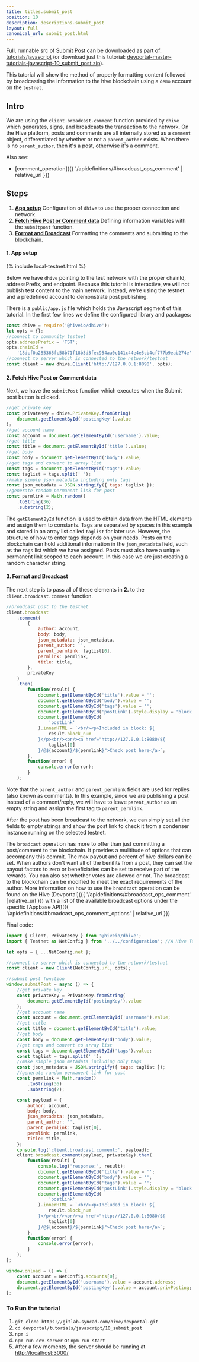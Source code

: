 ```yaml
---
title: titles.submit_post
position: 10
description: descriptions.submit_post
layout: full
canonical_url: submit_post.html
---
```

Full, runnable src of [Submit Post](https://gitlab.syncad.com/hive/devportal/-/tree/master/tutorials/javascript/10_submit_post) can be downloaded as part of: [tutorials/javascript](https://gitlab.syncad.com/hive/devportal/-/tree/master/tutorials/javascript) (or download just this tutorial: [devportal-master-tutorials-javascript-10_submit_post.zip](https://gitlab.syncad.com/hive/devportal/-/archive/master/devportal-master.zip?path=tutorials/javascript/10_submit_post)).


This tutorial will show the method of properly formatting content followed by broadcasting the information to the hive blockchain using a `demo` account on the `testnet`.

## Intro

We are using the `client.broadcast.comment` function provided by `dhive` which generates, signs, and broadcasts the transaction to the network. On the Hive platform, posts and comments are all internally stored as a `comment` object, differentiated by whether or not a `parent_author` exists. When there is no `parent_author`, then it's a post, otherwise it's a comment.

Also see:
* [comment_operation]({{ '/apidefinitions/#broadcast_ops_comment' | relative_url }})

## Steps

1.  [**App setup**](#app-setup) Configuration of `dhive` to use the proper connection and network.
1.  [**Fetch Hive Post or Comment data**](#fetch-content) Defining information variables with the `submitpost` function.
1.  [**Format and Broadcast**](#format-broadcast) Formatting the comments and submitting to the blockchain.

#### 1. App setup<a name="app-setup"></a>

{% include local-testnet.html %}

Below we have `dhive` pointing to the test network with the proper chainId, addressPrefix, and endpoint. Because this tutorial is interactive, we will not publish test content to the main network. Instead, we're using the testnet and a predefined account to demonstrate post publishing.

There is a `public/app.js` file which holds the Javascript segment of this tutorial. In the first few lines we define the configured library and packages:

```javascript
const dhive = require('@hiveio/dhive');
let opts = {};
//connect to community testnet
opts.addressPrefix = 'TST';
opts.chainId =
    '18dcf0a285365fc58b71f18b3d3fec954aa0c141c44e4e5cb4cf777b9eab274e';
//connect to server which is connected to the network/testnet
const client = new dhive.Client('http://127.0.0.1:8090', opts);
```

#### 2. Fetch Hive Post or Comment data<a name="fetch-content"></a>

Next, we have the `submitPost` function which executes when the Submit post button is clicked.

```javascript
//get private key
const privateKey = dhive.PrivateKey.fromString(
    document.getElementById('postingKey').value
);
//get account name
const account = document.getElementById('username').value;
//get title
const title = document.getElementById('title').value;
//get body
const body = document.getElementById('body').value;
//get tags and convert to array list
const tags = document.getElementById('tags').value;
const taglist = tags.split(' ');
//make simple json metadata including only tags
const json_metadata = JSON.stringify({ tags: taglist });
//generate random permanent link for post
const permlink = Math.random()
    .toString(36)
    .substring(2);
```

The `getElementById` function is used to obtain data from the HTML elements and assign them to constants. Tags are separated by spaces in this example and stored in an array list called `taglist` for later use. However, the structure of how to enter tags depends on your needs. Posts on the blockchain can hold additional information in the `json_metadata` field, such as the `tags` list which we have assigned. Posts must also have a unique permanent link scoped to each account. In this case we are just creating a random character string.

#### 3. Format and Broadcast<a name="format-broadcast"></a>

The next step is to pass all of these elements in **2.** to the `client.broadcast.comment` function.

```javascript
//broadcast post to the testnet
client.broadcast
    .comment(
        {
            author: account,
            body: body,
            json_metadata: json_metadata,
            parent_author: '',
            parent_permlink: taglist[0],
            permlink: permlink,
            title: title,
        },
        privateKey
    )
    .then(
        function(result) {
            document.getElementById('title').value = '';
            document.getElementById('body').value = '';
            document.getElementById('tags').value = '';
            document.getElementById('postLink').style.display = 'block';
            document.getElementById(
                'postLink'
            ).innerHTML = `<br/><p>Included in block: ${
                result.block_num
            }</p><br/><br/><a href="http://127.0.0.1:8080/${
                taglist[0]
            }/@${account}/${permlink}">Check post here</a>`;
        },
        function(error) {
            console.error(error);
        }
    );
```

Note that the `parent_author` and `parent_permlink` fields are used for replies (also known as comments). In this example, since we are publishing a post instead of a comment/reply, we will have to leave `parent_author` as an empty string and assign the first tag to `parent_permlink`.

After the post has been broadcast to the network, we can simply set all the fields to empty strings and show the post link to check it from a condenser instance running on the selected testnet.

The `broadcast` operation has more to offer than just committing a post/comment to the blockchain. It provides a mulititude of options that can accompany this commit. The max payout and percent of hive dollars can be set. When authors don't want all of the benifits from a post, they can set the payout factors to zero or beneficiaries can be set to receive part of the rewards. You can also set whether votes are allowed or not. The broadcast to the blockchain can be modified to meet the exact requirements of the author. More information on how to use the `broadcast` operation can be found on the Hive [Devportal]({{ '/apidefinitions/#broadcast_ops_comment' | relative_url }}) with a list of the available broadcast options under the specific [Appbase API]({{ '/apidefinitions/#broadcast_ops_comment_options' | relative_url }})

Final code:

```javascript
import { Client, PrivateKey } from '@hiveio/dhive';
import { Testnet as NetConfig } from '../../configuration'; //A Hive Testnet. Replace 'Testnet' with 'Mainnet' to connect to the main Hive blockchain.

let opts = { ...NetConfig.net };

//connect to server which is connected to the network/testnet
const client = new Client(NetConfig.url, opts);

//submit post function
window.submitPost = async () => {
    //get private key
    const privateKey = PrivateKey.fromString(
        document.getElementById('postingKey').value
    );
    //get account name
    const account = document.getElementById('username').value;
    //get title
    const title = document.getElementById('title').value;
    //get body
    const body = document.getElementById('body').value;
    //get tags and convert to array list
    const tags = document.getElementById('tags').value;
    const taglist = tags.split(' ');
    //make simple json metadata including only tags
    const json_metadata = JSON.stringify({ tags: taglist });
    //generate random permanent link for post
    const permlink = Math.random()
        .toString(36)
        .substring(2);

    const payload = {
        author: account,
        body: body,
        json_metadata: json_metadata,
        parent_author: '',
        parent_permlink: taglist[0],
        permlink: permlink,
        title: title,
    };
    console.log('client.broadcast.comment:', payload);
    client.broadcast.comment(payload, privateKey).then(
        function(result) {
            console.log('response:', result);
            document.getElementById('title').value = '';
            document.getElementById('body').value = '';
            document.getElementById('tags').value = '';
            document.getElementById('postLink').style.display = 'block';
            document.getElementById(
                'postLink'
            ).innerHTML = `<br/><p>Included in block: ${
                result.block_num
            }</p><br/><br/><a href="http://127.0.0.1:8080/${
                taglist[0]
            }/@${account}/${permlink}">Check post here</a>`;
        },
        function(error) {
            console.error(error);
        }
    );
};

window.onload = () => {
    const account = NetConfig.accounts[0];
    document.getElementById('username').value = account.address;
    document.getElementById('postingKey').value = account.privPosting;
};

```

### To Run the tutorial

1. `git clone https://gitlab.syncad.com/hive/devportal.git`
1. `cd devportal/tutorials/javascript/10_submit_post`
1. `npm i`
1. `npm run dev-server` or `npm run start`
1. After a few moments, the server should be running at [http://localhost:3000/](http://localhost:3000/)
